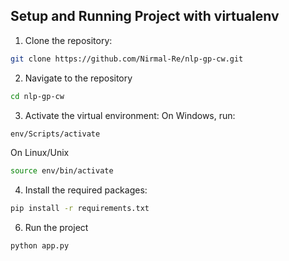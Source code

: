 ## Setup and Running Project with virtualenv

1. Clone the repository:
```bash
git clone https://github.com/Nirmal-Re/nlp-gp-cw.git
```
2. Navigate to the repository
```bash
cd nlp-gp-cw
```
3. Activate the virtual environment: On Windows, run:
```bash
env/Scripts/activate
```
On Linux/Unix

```bash
source env/bin/activate
```
4. Install the required packages:
```bash
pip install -r requirements.txt
```
6. Run the project
```bash
python app.py
```
